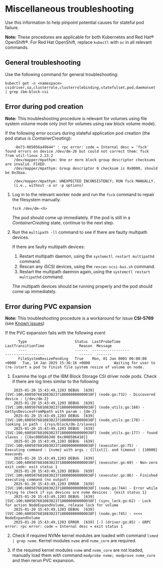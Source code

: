 # Miscellaneous troubleshooting

Use this information to help pinpoint potential causes for stateful pod failure.

**Note:** These procedures are applicable for both Kubernetes and Red Hat&reg; OpenShift&reg;. For Red Hat OpenShift, replace `kubectl` with `oc` in all relevant commands.

## General troubleshooting
Use the following command for general troubleshooting:

```
kubectl get -n <namespace>  csidriver,sa,clusterrole,clusterrolebinding,statefulset,pod,daemonset | grep ibm-block-csi
```

## Error during pod creation
**Note:** This troubleshooting procedure is relevant for volumes using file system volume mode only (not for volumes using raw block volume mode).

If the following error occurs during stateful application pod creation (the pod status is _ContainerCreating_):

```screen
    -8e73-005056a49b44" : rpc error: code = Internal desc = 'fsck' found errors on device /dev/dm-26 but could not correct them: fsck from util-linux 2.23.2
    /dev/mapper/mpathym: One or more block group descriptor checksums are invalid. FIXED.
    /dev/mapper/mpathym: Group descriptor 0 checksum is 0x0000, should be 0x3baa.
    
    /dev/mapper/mpathym: UNEXPECTED INCONSISTENCY; RUN fsck MANUALLY.
    (i.e., without -a or -p options)
```


1.  Log in to the relevant worker node and run the `fsck` command to repair the filesystem manually.

    `fsck /dev/dm-<X>`

    The pod should come up immediately. If the pod is still in a _ContainerCreating_ state, continue to the next step.

2.  Run the `multipath -ll` command to see if there are faulty multipath devices.

    If there are faulty multipath devices:

    1.  Restart multipath daemon, using the `systemctl restart multipathd` command.
    2.  Rescan any iSCSI devices, using the `rescan-scsi-bus.sh` command.
    3.  Restart the multipath daemon again, using the `systemctl restart multipathd` command.
    
    The multipath devices should be running properly and the pod should come up immediately.

## Error during PVC expansion
**Note:** This troubleshooting procedure is a workaround for issue **CSI-5769** (see [Known issues](../release_notes/known_issues.md))

If the PVC expansion fails with the following event

``` screen
      Type                      Status  LastProbeTime                     LastTransitionTime                Reason  Message
      ----                      ------  -----------------                 ------------------                ------  -------
      FileSystemResizePending   True    Mon, 01 Jan 0001 00:00:00 +0000   Tue, 14 Jan 2025 15:36:16 +0000           Waiting for user to (re-)start a pod to finish file system resize of volume on node.
```

1. Examine the logs of the IBM Block Storage CSI driver node pods. Check if there are log lines similar to the following

``` screen
    2025-01-20 15:43:49,1203 DEBUG	[639] [SVC:100;6005076810830237180000000000038F] (node.go:732) - Discovered device : {/dev/dm-2}
    2025-01-20 15:43:49,1203 DEBUG	[639] [SVC:100;6005076810830237180000000000038F] (node_utils.go:168) - GetSysDevicesFromMpath with param : {dm-2}
    2025-01-20 15:43:49,1203 DEBUG	[639] [SVC:100;6005076810830237180000000000038F] (node_utils.go:170) - looking in path : {/sys/block/dm-2/slaves}
    2025-01-20 15:43:49,1203 DEBUG	[639] [SVC:100;6005076810830237180000000000038F] (node_utils.go:177) - found slaves : {[0xc000586340 0xc000586410]}
    2025-01-20 15:43:49,1203 DEBUG	[639] [SVC:100;6005076810830237180000000000038F] (executer.go:75) - Executing command : {nvme} with args : {[list]}. and timeout : {10000} mseconds
    2025-01-20 15:43:49,1203 DEBUG	[639] [SVC:100;6005076810830237180000000000038F] (executer.go:69) - Non-zero exit code: exit status 1
    2025-01-20 15:43:49,1203 DEBUG	[639] [SVC:100;6005076810830237180000000000038F] (executer.go:86) - Finished executing command (no output)
    2025-01-20 15:43:49,1203 ERROR	[639] [SVC:100;6005076810830237180000000000038F] (node.go:744) - Error while trying to check if sys devices are nvme devices : {exit status 1}
    2025-01-20 15:43:49,1203 DEBUG	[639] [SVC:100;6005076810830237180000000000038F] (sync_lock.go:62) - Lock for action NodeExpandVolume, release lock for volume
    2025-01-20 15:43:49,1203 DEBUG	[639] [SVC:100;6005076810830237180000000000038F] (node.go:745) - <<<< NodeExpandVolume
    2025-01-20 15:43:49,1203 ERROR	[639] [-] (driver.go:85) - GRPC error: rpc error: code = Internal desc = exit status 1
```


2. Check if required NVMe kernel modules are loaded with command `lsmod | grep nvme`. Kernel modules `nvme` and `nvme_core` are required.

3. If the required kernel modules `nvme` and `nvme_core` are not loaded, manually load them with command `modprobe nvme; modprove nvme_core` and then rerun PVC expansion.
